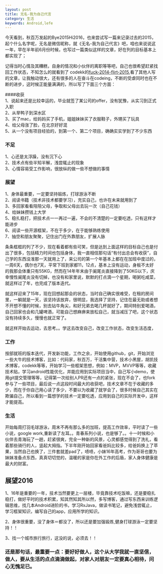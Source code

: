 ```yaml
---
layout: post
title: 无名-我为自己代言
category: 生活
keywords: Android,lefe
---
```


今天看到，秋百万发起的Bye2015Hi2016，也来尝试写一篇来记录过去的2015，起个什么名字呢，无名是微信昵称，就《无名-我为自己代言》吧，咱也来说说这一年，早在半年前6月份时候，也写过一篇类似这样的文章，好在列的目标基本上都实现了；

记得当时心情及其糟糕，自身的情况和小伙伴的离职等等吧，自己也很希望赶紧找回工作状态，不知怎么的就看到了 codekk的[fuck-2014-flirt-2015](https://github.com/aosp-exchange-group/fuck-2014-flirt-2015),看了其他人写的文章，让我触动很大，还有很多的人在奋斗在codeing，不断的受虐同时也在不断的进步，这时候正能量满满的，所以写了下面三个方面：
> 
####收获  
  1、说起来还是比较幸运的，毕业就签了某公司的offer，没有犹豫，从实习到正式入职<br/>
  2、从旱鸭子到深水区<br/>
  3、买了mac，给妈妈买了手机，姐姐妹妹买了衣服鞋子，外甥买了玩具<br/>
  4、给父母涨了脸，在北京好好混<br/>
  5、从一个没有项目经验的，到第一个、第二个项目，确确实实学到了不少东西<br/>
### 不足
  1、心还是太浮躁，没有沉下心<br/>
  2、技术点有些半知半解，浅尝辄止的现象<br/>
  3、心情容易受工作影响，很放纵的做一些不想做的事情<br/>
### 展望
  1、身体最重要，一定要坚持锻炼，打球游泳不断<br/>
  2、阅读书籍（技术非技术都要学习），充实自己，也许在未来就用到了<br/>
  3、多回家看看陪陪父母，争取和父母出去玩一次（自己花钱）<br/>
  4、给妹妹攒钱上大学<br/>
  5、稳扎稳打，把技术点一一再过一遍，不会的不清楚的一定要吃透，只有这样才能进步<br/>
  6、阅读一些开源框架，不在于多少，在于能够熟练使用<br/>
  7、抽空和朋友聚聚，记住出门在外靠朋友，扩展人脉<br/>

条条框框的列了不少，现在看着都有些可笑，但是达到上面这样的目标自己也是付出了很多，包括精力时间也包括身体，我一直相信那句话“有付出总会有收获”，自己学的东西没准那一天就用上了，来公司的第一个年基本上都在在加班中度过的，一周6天，偶尔也7天，平常下班到家都11，12点，基本上没有运动，身板不太好的我那会体重只有55KG，然而在14年年末由于阑尾炎直接降到了50KG以下，庆幸慢性阑尾炎没有切掉，也没有和家里说，默默的打点滴一个星期，喝粥吃咸菜，就这样过了年，也完成了版本迭代。

就这样迎来了15年，现在回想起那会的状态，当时自己确实很难受，在租的房间里，一躺就是一天，该坚持该放弃，很明显，我选择了坚持，记住在最无助或者想不开想不懂的时候，别去钻牛角尖，和好兄弟去喝几杯就好了，期间特别爱喝酒，自己回家也会和几罐啤酒，可能自己想麻痹来放松自己，就当减压了吧，这个状态没有持续多久，慢慢也就正常了。

就这样开始去运动，去思考。。学这去改变自己，改变工作状态，改变生活态度，

### 工作

按部就班的版本迭代，开发新功能，工作之余，开始使用github，git，开始浏览一些大牛的技术博客，比如：代码家，秋百万，干活集中营，技术小黑屋，胡凯技术博客，codekk等等，开始学习一些框架思想，例如：MVP，MVVP等等，收藏技术贴，学习android性能优化，并能应用到实际项目当中，自己写小demo，使用git提交管理等等，记得第一次给别人PR还有一点的紧张，现在不会了，也fork参与了一些项目，最后说一点这段时间最大的收获吧，技术文章不在于收藏的多少，而在于你自己用心读了多少，不要以为收藏了就学会了，很多时候自己其实在欺骗自己，所以看到一篇想学的技术一定要吃透，应用到自己的实际开发中，这样才能提高。

### 生活

开始每周打羽毛球游泳，周末不再有那么多的加班，提高工作效率，平时读了一些小说，google work,重新读了左耳。。青春系列小说，也是够了。。十一时候和小伙伴去青海玩了一趟，赶紧很爽，完全一种新的风景，心灵都感觉得到了洗礼，看着那些骑行的人，竖起大拇指。下半年刚开始回家看爸妈比较多，给爸妈换上了苹果，当然自己也换了，三件套就差pad了，啧啧，小妹16年高考，作为哥哥也要为妹妹准备点东西，真真切切觉的，温暖的家是你在外工作的后盾，家人身体健康是最大的财富。

## 展望2016

1、16年是重要的一年，技术当然要更上一层楼，毕竟靠技术吃饭嘛，还是要稳扎稳打，做好平时的技术积累，知其然知其所以然，多写博客，通过写东西来训练逻辑思维，找几本Android进阶的书，学习RxJava，做读书笔记，避免浅尝辄止，学习框架知识，编写自己的app，应用所学的知识。

2、身体很重要，没了身体＝都没了，所以还是要加强锻炼,健身打球游泳一定要坚持！！

3、找一个城市旅行旅行，这没的说，必须去！！

### 还是那句话，最重要一点：要好好做人，这个从大学我就一直坚信，做人，要从生活的点点滴滴做起，对家人对朋友一定要真心相待，问心无愧足已。





